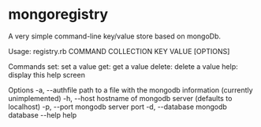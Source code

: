 mongoregistry
=============

A very simple command-line key/value store based on mongoDb.

Usage: registry.rb COMMAND COLLECTION KEY VALUE [OPTIONS]

Commands
     set:  set a value
     get:  get a value
     delete:  delete a value
     help:  display this help screen

Options
    -a, --authfile                   path to a file with the mongodb information (currently unimplemented)
    -h, --host                       hostname of mongodb server (defaults to localhost)
    -p, --port                       mongodb server port
    -d, --database                   mongodb database
        --help                       help
